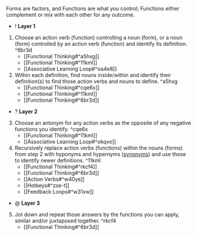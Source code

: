 Forms are factors, and Functions are what you control; Functions either complement or mix with each other for any outcome.
- ! **Layer 1**
1. Choose an action verb (function) controlling a noun (form), or a noun (form) controlled by an action verb (function) and identify its definition. ^6br3d
	- [[Functional Thinking#^a5hxg]]
	- [[Functional Thinking#^11kml]]
	- [[Associative Learning Loop#^oa4e8]]
2. Within each definition, find nouns inside/within and identify their definition(s) to find those action verbs and nouns to define. ^a5hxg
	- [[Functional Thinking#^cqe6x]]
	- [[Functional Thinking#^11kml]]
	- [[Functional Thinking#^6br3d]]
- ? **Layer 2**
3. Choose an antonym for any action verbs as the opposite of any negative functions you identify. ^cqe6x
    - [[Functional Thinking#^11kml]]
    - [[Associative Learning Loop#^okqvo]]
4. Recursively replace action verbs (functions) within the nouns (forms) from step 2 with hyponyms and hypernyms ([synonyms](http://www.sinonimkata.com/)) and use those to identify newer definitions. ^11kml
    - [[Functional Thinking#^rkcf4]]
    - [[Functional Thinking#^6br3d]]
    - [[Action Verbs#^w40ye]]
    - [[Hotkeys#^zse-t]]
    - [[Feedback Loops#^w31xw]]
- @ **Layer 3**
5. Jot down and repeat those answers by the functions you can apply, similar and/or juxtaposed together. ^rkcf4
    - [[Functional Thinking#^6br3d]]